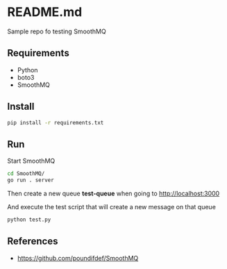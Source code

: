 # README.md #

Sample repo fo testing SmoothMQ

## Requirements ##

* Python 
* boto3
* SmoothMQ

## Install ##

```sh
pip install -r requirements.txt
```

## Run ##

Start SmoothMQ

```sh
cd SmoothMQ/
go run . server
```

Then create a new queue **test-queue** when going to <http://localhost:3000>

And execute the test script that will create a new message on that queue

```sh
python test.py
```

## References ##

* https://github.com/poundifdef/SmoothMQ

